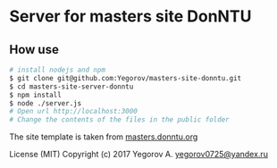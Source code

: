 Server for masters site DonNTU
==============================

## How use

```bash
# install nodejs and npm
$ git clone git@github.com:Yegorov/masters-site-donntu.git
$ cd masters-site-server-donntu
$ npm install
$ node ./server.js
# Open url http://localhost:3000
# Change the contents of the files in the public folder
```

The site template is taken from [masters.donntu.org](http://masters.donntu.org/template/index.htm)

License (MIT) Copyright (c) 2017 Yegorov A. <yegorov0725@yandex.ru>
